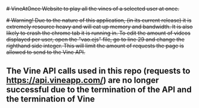 ~~# VineAtOnce
Website to play all the vines of a selected user at once.~~

~~# Warning! 
Due to the nature of this application, (in its current release) it is extremely resource heavy and will eat up memory and bandwidth. It is also likely to crash the chrome tab it is running in. To edit the amount of videos displayed per user, open the "vao.ejs" file, go to line 29 and change the righthand side integer. This will limit the amount of requests the page is allowed to send to the Vine API.~~

## The Vine API calls used in this repo (requests to https://api.vineapp.com/) are no longer successful due to the termination of the API and the termination of Vine 
